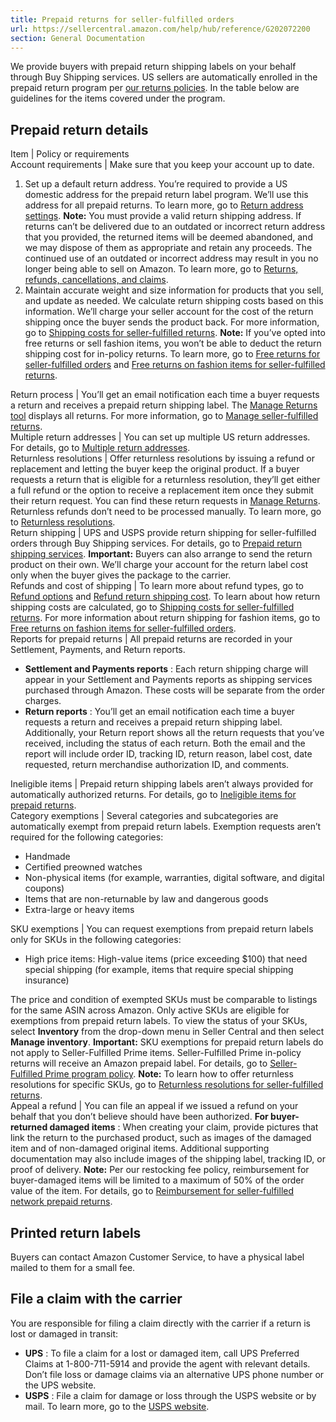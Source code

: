 ```yaml
---
title: Prepaid returns for seller-fulfilled orders
url: https://sellercentral.amazon.com/help/hub/reference/G202072200
section: General Documentation
---
```


We provide buyers with prepaid return shipping labels on your behalf through
Buy Shipping services. US sellers are automatically enrolled in the prepaid
return program per [our returns
policies](https://www.amazon.com/gp/help/customer/display.html/?nodeId=15015721).
In the table below are guidelines for the items covered under the program.

Prepaid return details  
---  
Item | Policy or requirements  
Account requirements  |  Make sure that you keep your account up to date.   

  1. Set up a default return address. You’re required to provide a US domestic address for the prepaid return label program. We’ll use this address for all prepaid returns. To learn more, go to [Return address settings](/gp/help/G201711720). **Note:** You must provide a valid return shipping address. If returns can’t be delivered due to an outdated or incorrect return address that you provided, the returned items will be deemed abandoned, and we may dispose of them as appropriate and retain any proceeds. The continued use of an outdated or incorrect address may result in you no longer being able to sell on Amazon. To learn more, go to [Returns, refunds, cancellations, and claims](/gp/help/G69126).
  2. Maintain accurate weight and size information for products that you sell, and update as needed. We calculate return shipping costs based on this information. We’ll charge your seller account for the cost of the return shipping once the buyer sends the product back. For more information, go to [Shipping costs for seller-fulfilled returns](/gp/help/G202103400). **Note:** If you’ve opted into free returns or sell fashion items, you won’t be able to deduct the return shipping cost for in-policy returns. To learn more, go to [Free returns for seller-fulfilled orders](/gp/help/G8EKQAPUCQA9RAP8) and [Free returns on fashion items for seller-fulfilled returns](/help/hub/reference/GEKBRFKQE38CQA6V).

  
Return process | You’ll get an email notification each time a buyer requests a return and receives a prepaid return shipping label. The [Manage Returns tool](/gp/returns/list/ref=ag_xx_cont_200708210) displays all returns. For more information, go to [Manage seller-fulfilled returns](/gp/help/G200708210).  
Multiple return addresses | You can set up multiple US return addresses. For details, go to [Multiple return addresses](/gp/help/202183780).  
Returnless resolutions | Offer returnless resolutions by issuing a refund or replacement and letting the buyer keep the original product. If a buyer requests a return that is eligible for a returnless resolution, they’ll get either a full refund or the option to receive a replacement item once they submit their return request. You can find these return requests in [Manage Returns](/gp/returns/list/ref=ag_xx_cont_200708210). Returnless refunds don’t need to be processed manually. To learn more, go to [Returnless resolutions](/gp/help/G202174940).  
Return shipping |  UPS and USPS provide return shipping for seller-fulfilled orders through Buy Shipping services. For details, go to [Prepaid return shipping services](/gp/help/G202175020). **Important:** Buyers can also arrange to send the return product on their own. We’ll charge your account for the return label cost only when the buyer gives the package to the carrier.  
Refunds and cost of shipping |  To learn more about refund types, go to [Refund options](/help/hub/reference/G201725630) and [Refund return shipping cost](/gp/help/G202175040). To learn about how return shipping costs are calculated, go to [Shipping costs for seller-fulfilled returns](/gp/help/G202103400). For more information about return shipping for fashion items, go to [Free returns on fashion items for seller-fulfilled orders](/gp/help/GEKBRFKQE38CQA6V).  
Reports for prepaid returns |  All prepaid returns are recorded in your Settlement, Payments, and Return reports.

  * **Settlement and Payments reports** : Each return shipping charge will appear in your Settlement and Payments reports as shipping services purchased through Amazon. These costs will be separate from the order charges.
  * **Return reports** : You’ll get an email notification each time a buyer requests a return and receives a prepaid return shipping label. Additionally, your Return report shows all the return requests that you’ve received, including the status of each return. Both the email and the report will include order ID, tracking ID, return reason, label cost, date requested, return merchandise authorization ID, and comments.

  
Ineligible items | Prepaid return shipping labels aren’t always provided for automatically authorized returns. For details, go to [Ineligible items for prepaid returns](/gp/help/G202174960).  
Category exemptions |  Several categories and subcategories are automatically exempt from prepaid return labels. Exemption requests aren’t required for the following categories:

  * Handmade
  * Certified preowned watches
  * Non-physical items (for example, warranties, digital software, and digital coupons)
  * Items that are non-returnable by law and dangerous goods
  * Extra-large or heavy items

  
SKU exemptions |  You can request exemptions from prepaid return labels only for SKUs in the following categories:

  * High price items: High-value items (price exceeding $100) that need special shipping (for example, items that require special shipping insurance)

The price and condition of exempted SKUs must be comparable to listings for
the same ASIN across Amazon. Only active SKUs are eligible for exemptions from
prepaid return labels. To view the status of your SKUs, select **Inventory**
from the drop-down menu in Seller Central and then select **Manage
inventory**. **Important:** SKU exemptions for prepaid return labels do not
apply to Seller-Fulfilled Prime items. Seller-Fulfilled Prime in-policy
returns will receive an Amazon prepaid label. For details, go to [Seller-
Fulfilled Prime program policy](/gp/help/G201812300). **Note:** To learn how
to offer returnless resolutions for specific SKUs, go to [Returnless
resolutions for seller-fulfilled returns](/gp/help/G202174940).  
Appeal a refund |  You can file an appeal if we issued a refund on your behalf that you don’t believe should have been authorized. **For buyer-returned damaged items** : When creating your claim, provide pictures that link the return to the purchased product, such as images of the damaged item and of non-damaged original items. Additional supporting documentation may also include images of the shipping label, tracking ID, or proof of delivery. **Note:** Per our restocking fee policy, reimbursement for buyer-damaged items will be limited to a maximum of 50% of the order value of the item. For details, go to [Reimbursement for seller-fulfilled network prepaid returns](/gp/help/G202175000).  
  
## Printed return labels

Buyers can contact Amazon Customer Service, to have a physical label mailed to
them for a small fee.

## File a claim with the carrier

You are responsible for filing a claim directly with the carrier if a return
is lost or damaged in transit:

  * **UPS** : To file a claim for a lost or damaged item, call UPS Preferred Claims at 1-800-711-5914 and provide the agent with relevant details. Don’t file loss or damage claims via an alternative UPS phone number or the UPS website. 
  * **USPS** : File a claim for damage or loss through the USPS website or by mail. To learn more, go to the [USPS website](https://www.usps.com/help/claims.htm).


